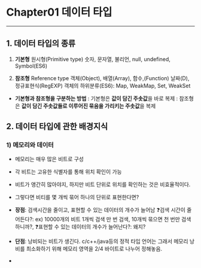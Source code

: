 # Chapter01 데이터 타입

---

## 1. 데이터 타입의 종류

1. **기본형** 원시형(Primitive type)
   숫자, 문자열, 불리언, null, undefined, Symbol(ES6)  

2. **참조형** Reference type
   객체(Object), 배열(Array), 함수,(Function) 날짜(D), 정규표현식(RegEXP)
   객체의 하위분류(ES6): Map, WeakMap, Set, WeakSet

* **기본형과 참조형을 구분하는 방법**
: 기본형은 **값이 담긴 주솟값**을 바로 복제
: 참조형은 **값이 담긴 주솟값들로 이루어진 묶음을 가리키는 주솟값**을 복제  

## 2. 데이터 타입에 관한 배경지식
### 1) 메모리와 데이터
- 메모리는 매우 많은 비트로 구성
- 각 비트는 고유한 식별자를 통해 위치 확인이 가능
- 비트가 앵간히 많아야지, 하지만 비트 단위로 위치를 확인하는 것은 비효율적이다.
- 그렇다면 비티를 몇 개씩 묶어 하나의 단위로 표현한다면?  

- **장점**: 검색시간을 줄이고, 표현할 수 있는 데이터의 개수가 늘어남 
❓검색 시간이 줄어든다?: ex) 10000개의 비트 1개씩 검색 만 번 검색, 10개씩 묶으면 천 번만 검색하니까?,
❓표현할 수 있는 데이터의 개수가 늘어난다?: 왜지?  
  
- **단점**: 낭비되는 비트가 생긴다. c/c++/java등의 정적 타입 언어는 그래서 메모리 낭비를 최소화하기 위해 메모리 영역을 2/4 바이트로 나누어 정해놓음.
- 